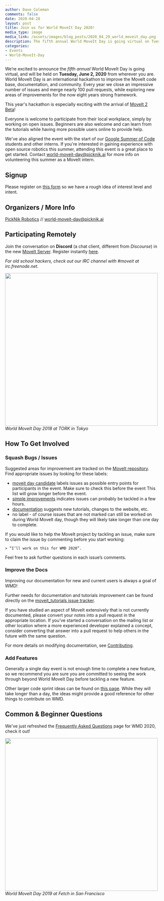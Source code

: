 ```yaml
---
author: Dave Coleman
comments: false
date: 2020-04-28
layout: post
title: Join us for World MoveIt Day 2020!
media_type: image
media_link: /assets/images/blog_posts/2020_04_29_world_moveit_day.png
description: The fifth annual World MoveIt Day is going virtual on Tuesday, June 2nd, 2020!
categories:
- Events
- World-MoveIt-Day
---
```


We’re excited to announce the <i>fifth annual</i> World MoveIt Day is going virtual, and will be held on <strong>Tuesday, June 2, 2020</strong> from wherever you are.
World MoveIt Day is an international hackathon to improve the MoveIt code base, documentation, and community.
Every year we close an impressive number of issues and merge nearly 100 pull requests, while exploring new areas of improvements for the now eight years strong framework.

This year's hackathon is especially exciting with the arrival of [MoveIt 2 Beta](/moveit/ros2/2020/02/18/moveit-2-beta-feature-list.html)!

Everyone is welcome to participate from their local workplace, simply by working on open issues.
Beginners are also welcome and can learn from the tutorials while having more possible users online to provide help.

We've also aligned the event with the start of our [Google Summer of Code](https://discourse.ros.org/t/moveit-accepted-to-google-summer-of-code-2020/13006) students and other interns. If you're interested in gaining experience with open source robotics this summer, attending this event is a great place to get started. Contact world-moveit-day@picknik.ai for more info on volunteering this summer as a MoveIt intern.

## Signup

Please register on [this form](https://docs.google.com/forms/d/e/1FAIpQLSfuNEA71b88MktiMmYMInnM6uQy_Vm5uMp7iL79tAOXnN_PnA/viewform) so we have a rough idea of interest level and intent.

## Organizers / More Info

[PickNik Robotics](https://picknik.ai/) // world-moveit-day@picknik.ai

## Participating Remotely

Join the conversation on **Discord** (a chat client, different from *Discourse*) in the new [MoveIt Server](https://discord.gg/RrySut8). Register instantly [here](https://discord.gg/RrySut8).

*For old school hackers, check out our IRC channel with #moveit at irc.freenode.net.*

<img src="/assets/images/wmd18/tokyo_os_wmd.jpg" width="500" style="margin-right:20px"/>
<i>World MoveIt Day 2018 at TORK in Tokyo</i>

## How To Get Involved

### Squash Bugs / Issues

Suggested areas for improvement are tracked on the [MoveIt repository](https://github.com/ros-planning/moveit/issues). Find appropriate issues by looking for these labels:

- [moveit day candidate](https://github.com/ros-planning/moveit/labels/moveit%20day%20candidate) labels issues as possible entry points for participants in the event.
  Make sure to check this before the event This list will grow longer before the event.
- [simple improvements](https://github.com/ros-planning/moveit/issues?q=is%3Aopen+-label%3Aassigned+label%3A%22simple+improvements%22) indicates issues can
  probably be tackled in a few hours.
- [documentation](https://github.com/ros-planning/moveit/issues?utf8=%E2%9C%93&q=is%3Aopen%20label%3Adocumentation%20-label%3Aassigned%20) suggests new tutorials,
  changes to the website, etc.
- no label - of course issues that are not marked can still be worked on during World MoveIt day, though they will likely take longer than one day to complete.

If you would like to help the MoveIt project by tackling an issue, make sure to claim the issue by commenting before you start working:

    > “I’ll work on this for WMD 2020”.

Feel free to ask further questions in each issue’s comments.

### Improve the Docs

Improving our documentation for new and current users is always a goal of WMD!

Further needs for documentation and tutorials improvement can be found directly on the [moveit_tutorials issue tracker](https://github.com/ros-planning/moveit_tutorials/issues).

If you have studied an aspect of MoveIt extensively that is not currently documented, please convert your notes into a pull request in the appropriate location. If you’ve
started a conversation on the mailing list or other location where a more experienced developer explained a concept, consider converting that answer into a pull request
to help others in the future with the same question.

For more details on modifying documentation, see [Contributing](http://moveit.ros.org/documentation/contributing/).

### Add Features

Generally a single day event is not enough time to complete a new feature, so we recommend you are sure you are committed to seeing the work through beyond World MoveIt Day before tackling a new feature.

Other larger code sprint ideas can be found on [this page](http://moveit.ros.org/documentation/contributing/future_projects/).
While they will take longer than a day, the ideas might provide a good reference for other things to contribute on WMD.

## Common & Beginner Questions

We've just refreshed the [Frequently Asked Questions](/documentation/faqs/) page for WMD 2020, check it out!

<img src="/assets/images/blog_posts/wmd_2019/fetch.jpg" width="500" style="margin-right:20px"/>
<i>World MoveIt Day 2019 at Fetch in San Francisco</i>
